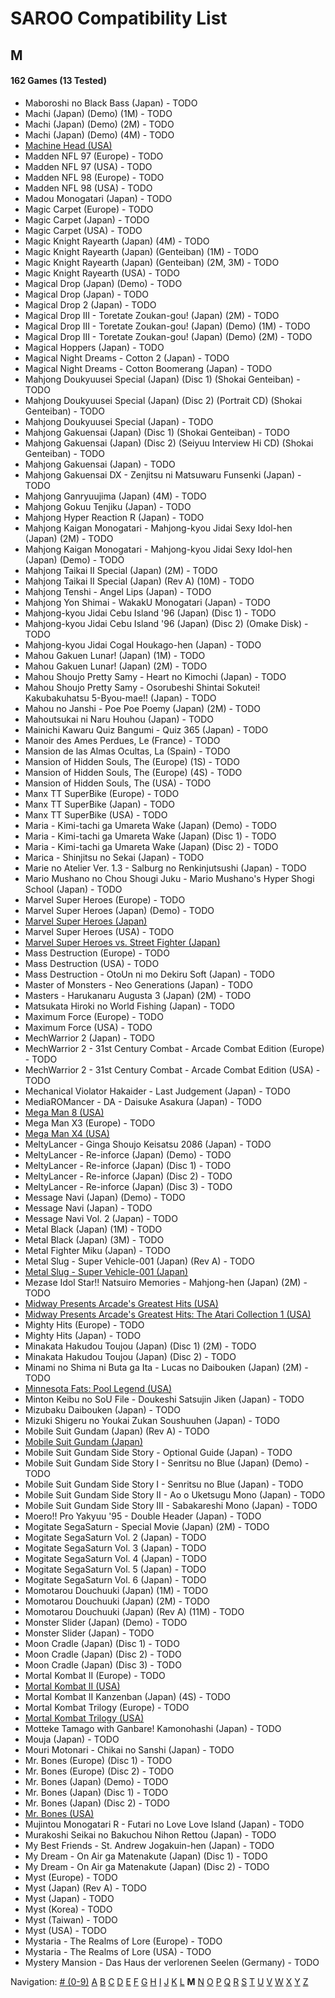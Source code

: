 # SAROO Compatibility List

## M

#### 162 Games (13 Tested)

- Maboroshi no Black Bass (Japan) - TODO
- Machi (Japan) (Demo) (1M) - TODO
- Machi (Japan) (Demo) (2M) - TODO
- Machi (Japan) (Demo) (4M) - TODO
- [Machine Head (USA)](../Regions/USA/T-7914H/01/README.md)
- Madden NFL 97 (Europe) - TODO
- Madden NFL 97 (USA) - TODO
- Madden NFL 98 (Europe) - TODO
- Madden NFL 98 (USA) - TODO
- Madou Monogatari (Japan) - TODO
- Magic Carpet (Europe) - TODO
- Magic Carpet (Japan) - TODO
- Magic Carpet (USA) - TODO
- Magic Knight Rayearth (Japan) (4M) - TODO
- Magic Knight Rayearth (Japan) (Genteiban) (1M) - TODO
- Magic Knight Rayearth (Japan) (Genteiban) (2M, 3M) - TODO
- Magic Knight Rayearth (USA) - TODO
- Magical Drop (Japan) (Demo) - TODO
- Magical Drop (Japan) - TODO
- Magical Drop 2 (Japan) - TODO
- Magical Drop III - Toretate Zoukan-gou! (Japan) (2M) - TODO
- Magical Drop III - Toretate Zoukan-gou! (Japan) (Demo) (1M) - TODO
- Magical Drop III - Toretate Zoukan-gou! (Japan) (Demo) (2M) - TODO
- Magical Hoppers (Japan) - TODO
- Magical Night Dreams - Cotton 2 (Japan) - TODO
- Magical Night Dreams - Cotton Boomerang (Japan) - TODO
- Mahjong Doukyuusei Special (Japan) (Disc 1) (Shokai Genteiban) - TODO
- Mahjong Doukyuusei Special (Japan) (Disc 2) (Portrait CD) (Shokai Genteiban) - TODO
- Mahjong Doukyuusei Special (Japan) - TODO
- Mahjong Gakuensai (Japan) (Disc 1) (Shokai Genteiban) - TODO
- Mahjong Gakuensai (Japan) (Disc 2) (Seiyuu Interview Hi CD) (Shokai Genteiban) - TODO
- Mahjong Gakuensai (Japan) - TODO
- Mahjong Gakuensai DX - Zenjitsu ni Matsuwaru Funsenki (Japan) - TODO
- Mahjong Ganryuujima (Japan) (4M) - TODO
- Mahjong Gokuu Tenjiku (Japan) - TODO
- Mahjong Hyper Reaction R (Japan) - TODO
- Mahjong Kaigan Monogatari - Mahjong-kyou Jidai Sexy Idol-hen (Japan) (2M) - TODO
- Mahjong Kaigan Monogatari - Mahjong-kyou Jidai Sexy Idol-hen (Japan) (Demo) - TODO
- Mahjong Taikai II Special (Japan) (2M) - TODO
- Mahjong Taikai II Special (Japan) (Rev A) (10M) - TODO
- Mahjong Tenshi - Angel Lips (Japan) - TODO
- Mahjong Yon Shimai - WakakU Monogatari (Japan) - TODO
- Mahjong-kyou Jidai Cebu Island '96 (Japan) (Disc 1) - TODO
- Mahjong-kyou Jidai Cebu Island '96 (Japan) (Disc 2) (Omake Disk) - TODO
- Mahjong-kyou Jidai Cogal Houkago-hen (Japan) - TODO
- Mahou Gakuen Lunar! (Japan) (1M) - TODO
- Mahou Gakuen Lunar! (Japan) (2M) - TODO
- Mahou Shoujo Pretty Samy - Heart no Kimochi (Japan) - TODO
- Mahou Shoujo Pretty Samy - Osorubeshi Shintai Sokutei! Kakubakuhatsu 5-Byou-mae!! (Japan) - TODO
- Mahou no Janshi - Poe Poe Poemy (Japan) (2M) - TODO
- Mahoutsukai ni Naru Houhou (Japan) - TODO
- Mainichi Kawaru Quiz Bangumi - Quiz 365 (Japan) - TODO
- Manoir des Ames Perdues, Le (France) - TODO
- Mansion de las Almas Ocultas, La (Spain) - TODO
- Mansion of Hidden Souls, The (Europe) (1S) - TODO
- Mansion of Hidden Souls, The (Europe) (4S) - TODO
- Mansion of Hidden Souls, The (USA) - TODO
- Manx TT SuperBike (Europe) - TODO
- Manx TT SuperBike (Japan) - TODO
- Manx TT SuperBike (USA) - TODO
- Maria - Kimi-tachi ga Umareta Wake (Japan) (Demo) - TODO
- Maria - Kimi-tachi ga Umareta Wake (Japan) (Disc 1) - TODO
- Maria - Kimi-tachi ga Umareta Wake (Japan) (Disc 2) - TODO
- Marica - Shinjitsu no Sekai (Japan) - TODO
- Marie no Atelier Ver. 1.3 - Salburg no Renkinjutsushi (Japan) - TODO
- Mario Mushano no Chou Shougi Juku - Mario Mushano's Hyper Shogi School (Japan) - TODO
- Marvel Super Heroes (Europe) - TODO
- Marvel Super Heroes (Japan) (Demo) - TODO
- [Marvel Super Heroes (Japan)](../Regions/Japan/T-1215G/01/README.md)
- Marvel Super Heroes (USA) - TODO
- [Marvel Super Heroes vs. Street Fighter (Japan)](../Regions/Japan/T-1238G/01/README.md)
- Mass Destruction (Europe) - TODO
- Mass Destruction (USA) - TODO
- Mass Destruction - OtoUn ni mo Dekiru Soft (Japan) - TODO
- Master of Monsters - Neo Generations (Japan) - TODO
- Masters - Harukanaru Augusta 3 (Japan) (2M) - TODO
- Matsukata Hiroki no World Fishing (Japan) - TODO
- Maximum Force (Europe) - TODO
- Maximum Force (USA) - TODO
- MechWarrior 2 (Japan) - TODO
- MechWarrior 2 - 31st Century Combat - Arcade Combat Edition (Europe) - TODO
- MechWarrior 2 - 31st Century Combat - Arcade Combat Edition (USA) - TODO
- Mechanical Violator Hakaider - Last Judgement (Japan) - TODO
- MediaROMancer - DA - Daisuke Asakura (Japan) - TODO
- [Mega Man 8 (USA)](../Regions/USA/T-1216H/01/README.md)
- Mega Man X3 (Europe) - TODO
- [Mega Man X4 (USA)](../Regions/USA/T-1219H/01/README.md)
- MeltyLancer - Ginga Shoujo Keisatsu 2086 (Japan) - TODO
- MeltyLancer - Re-inforce (Japan) (Demo) - TODO
- MeltyLancer - Re-inforce (Japan) (Disc 1) - TODO
- MeltyLancer - Re-inforce (Japan) (Disc 2) - TODO
- MeltyLancer - Re-inforce (Japan) (Disc 3) - TODO
- Message Navi (Japan) (Demo) - TODO
- Message Navi (Japan) - TODO
- Message Navi Vol. 2 (Japan) - TODO
- Metal Black (Japan) (1M) - TODO
- Metal Black (Japan) (3M) - TODO
- Metal Fighter Miku (Japan) - TODO
- Metal Slug - Super Vehicle-001 (Japan) (Rev A) - TODO
- [Metal Slug - Super Vehicle-001 (Japan)](../Regions/Japan/T-3111G/01/README.md)
- Mezase Idol Star!! Natsuiro Memories - Mahjong-hen (Japan) (2M) - TODO
- [Midway Presents Arcade's Greatest Hits (USA)](../Regions/USA/T-9703H/01/README.md)
- [Midway Presents Arcade's Greatest Hits: The Atari Collection 1 (USA)](../Regions/USA/T-9706H/01/README.md)
- Mighty Hits (Europe) - TODO
- Mighty Hits (Japan) - TODO
- Minakata Hakudou Toujou (Japan) (Disc 1) (2M) - TODO
- Minakata Hakudou Toujou (Japan) (Disc 2) - TODO
- Minami no Shima ni Buta ga Ita - Lucas no Daibouken (Japan) (2M) - TODO
- [Minnesota Fats: Pool Legend (USA)](../Regions/USA/T-1302H/01/README.md)
- Minton Keibu no SoU File - Doukeshi Satsujin Jiken (Japan) - TODO
- Mizubaku Daibouken (Japan) - TODO
- Mizuki Shigeru no Youkai Zukan Soushuuhen (Japan) - TODO
- Mobile Suit Gundam (Japan) (Rev A) - TODO
- [Mobile Suit Gundam (Japan)](../Regions/Japan/T-13303G/01/README.md)
- Mobile Suit Gundam Side Story - Optional Guide (Japan) - TODO
- Mobile Suit Gundam Side Story I - Senritsu no Blue (Japan) (Demo) - TODO
- Mobile Suit Gundam Side Story I - Senritsu no Blue (Japan) - TODO
- Mobile Suit Gundam Side Story II - Ao o Uketsugu Mono (Japan) - TODO
- Mobile Suit Gundam Side Story III - Sabakareshi Mono (Japan) - TODO
- Moero!! Pro Yakyuu '95 - Double Header (Japan) - TODO
- Mogitate SegaSaturn - Special Movie (Japan) (2M) - TODO
- Mogitate SegaSaturn Vol. 2 (Japan) - TODO
- Mogitate SegaSaturn Vol. 3 (Japan) - TODO
- Mogitate SegaSaturn Vol. 4 (Japan) - TODO
- Mogitate SegaSaturn Vol. 5 (Japan) - TODO
- Mogitate SegaSaturn Vol. 6 (Japan) - TODO
- Momotarou Douchuuki (Japan) (1M) - TODO
- Momotarou Douchuuki (Japan) (2M) - TODO
- Momotarou Douchuuki (Japan) (Rev A) (11M) - TODO
- Monster Slider (Japan) (Demo) - TODO
- Monster Slider (Japan) - TODO
- Moon Cradle (Japan) (Disc 1) - TODO
- Moon Cradle (Japan) (Disc 2) - TODO
- Moon Cradle (Japan) (Disc 3) - TODO
- Mortal Kombat II (Europe) - TODO
- [Mortal Kombat II (USA)](../Regions/USA/T-8103H/01/README.md)
- Mortal Kombat II Kanzenban (Japan) (4S) - TODO
- Mortal Kombat Trilogy (Europe) - TODO
- [Mortal Kombat Trilogy (USA)](../Regions/USA/T-9704H/01/README.md)
- Motteke Tamago with Ganbare! Kamonohashi (Japan) - TODO
- Mouja (Japan) - TODO
- Mouri Motonari - Chikai no Sanshi (Japan) - TODO
- Mr. Bones (Europe) (Disc 1) - TODO
- Mr. Bones (Europe) (Disc 2) - TODO
- Mr. Bones (Japan) (Demo) - TODO
- Mr. Bones (Japan) (Disc 1) - TODO
- Mr. Bones (Japan) (Disc 2) - TODO
- [Mr. Bones (USA)](../Regions/USA/MK-81016/01/README.md)
- Mujintou Monogatari R - Futari no Love Love Island (Japan) - TODO
- Murakoshi Seikai no Bakuchou Nihon Rettou (Japan) - TODO
- My Best Friends - St. Andrew Jogakuin-hen (Japan) - TODO
- My Dream - On Air ga Matenakute (Japan) (Disc 1) - TODO
- My Dream - On Air ga Matenakute (Japan) (Disc 2) - TODO
- Myst (Europe) - TODO
- Myst (Japan) (Rev A) - TODO
- Myst (Japan) - TODO
- Myst (Korea) - TODO
- Myst (Taiwan) - TODO
- Myst (USA) - TODO
- Mystaria - The Realms of Lore (Europe) - TODO
- Mystaria - The Realms of Lore (USA) - TODO
- Mystery Mansion - Das Haus der verlorenen Seelen (Germany) - TODO

Navigation:
[# (0-9)](./09.md) [A](./A.md) [B](./B.md) [C](./C.md) [D](./D.md) [E](./E.md) [F](./F.md) [G](./G.md) [H](./H.md) [I](./I.md) [J](./J.md) [K](./K.md) [L](./L.md) **M** [N](./N.md) [O](./O.md) [P](./P.md) [Q](./Q.md) [R](./R.md) [S](./S.md) [T](./T.md) [U](./U.md) [V](./V.md) [W](./W.md) [X](./X.md) [Y](./Y.md) [Z](./Z.md)
